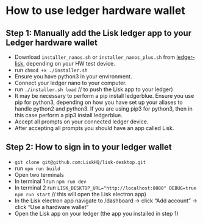 # How to use ledger hardware wallet

## Step 1: Manually add the Lisk ledger app to your Ledger hardware wallet

- Download `installer_nanos.sh` or `installer_nanos_plus.sh` from [ledger-lisk](https://github.com/Zondax/ledger-lisk/releases), depending on your HW test device.
- run `chmod +x ./installer.sh`
- Ensure you have python3 in your environment.
- Connect your ledger nano to your computer.
- run `./installer.sh load` // to push the Lisk app to your ledger)
- It may be necessary to perform a pip install ledgerblue. Ensure you use pip for python3, depending on how you have set up your aliases to handle python2 and python3. If you are using pip3 for python3, then in this case perform a pip3 install ledgerblue.
- Accept all prompts on your connected ledger device.
- After accepting all prompts you should have an app called Lisk.

## Step 2: How to sign in to your ledger wallet
- `git clone git@github.com:LiskHQ/lisk-desktop.git`
- run `npm run build`
- Open two terminals
- In terminal 1 run `npm run dev`
- In terminal 2 run `LISK_DESKTOP_URL="http://localhost:8080" DEBUG=true npm run start` // this will open the Lisk electron app)
- In the Lisk electron app navigate to /dashboard → click “Add account” → click “Use a hardware wallet”
- Open the Lisk app on your ledger (the app you installed in step 1)
